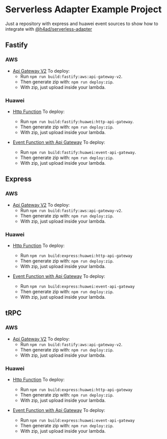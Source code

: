 # Serverless Adapter Example Project

Just a repository with express and huawei event sources to show how to integrate with [@h4ad/serverless-adapter](https://github.com/H4ad/serverless-adapter)

## Fastify

### AWS

- [Api Gateway V2](src/fastify/aws/api-gateway-v2.entry.ts)
  To deploy:
  - Run `npm run build:fastify:aws:api-gateway-v2`.
  - Then generate zip with: `npm run deploy:zip`.
  - With zip, just upload inside your lambda.

### Huawei

- [Http Function](src/fastify/huawei/http-api-gateway.entry.ts)
  To deploy:
  - Run `npm run build:fastify:huawei:http-api-gateway`.
  - Then generate zip with: `npm run deploy:zip`.
  - With zip, just upload inside your lambda.

- [Event Function with Api Gateway](src/fastify/huawei/event-api-gateway.entry.ts)
  To deploy:
  - Run `npm run build:fastify:huawei:event-api-gateway`.
  - Then generate zip with: `npm run deploy:zip`.
  - With zip, just upload inside your lambda.

## Express

### AWS

- [Api Gateway V2](src/express/aws/api-gateway-v2.entry.ts)
  To deploy:
  - Run `npm run build:fastify:aws:api-gateway-v2`.
  - Then generate zip with: `npm run deploy:zip`.
  - With zip, just upload inside your lambda.

### Huawei

- [Http Function](src/express/huawei/http-api-gateway.entry.ts)
  To deploy:
  - Run `npm run build:express:huawei:http-api-gateway`
  - Then generate zip with: `npm run deploy:zip`.
  - With zip, just upload inside your lambda.

- [Event Function with Api Gateway](src/express/huawei/event-api-gateway.entry.ts)
  To deploy:
  - Run `npm run build:express:huawei:event-api-gateway`
  - Then generate zip with: `npm run deploy:zip`.
  - With zip, just upload inside your lambda.

## tRPC

### AWS

- [Api Gateway V2](src/trpc/aws/api-gateway-v2.entry.ts)
  To deploy:
  - Run `npm run build:fastify:aws:api-gateway-v2`.
  - Then generate zip with: `npm run deploy:zip`.
  - With zip, just upload inside your lambda.

### Huawei

- [Http Function](src/trpc/huawei/http-api-gateway.entry.ts)
  To deploy:
  - Run `npm run build:express:huawei:http-api-gateway`
  - Then generate zip with: `npm run deploy:zip`.
  - With zip, just upload inside your lambda.

- [Event Function with Api Gateway](src/trpc/huawei/event-api-gateway.entry.ts)
  To deploy:
  - Run `npm run build:express:huawei:event-api-gateway`
  - Then generate zip with: `npm run deploy:zip`.
  - With zip, just upload inside your lambda.
